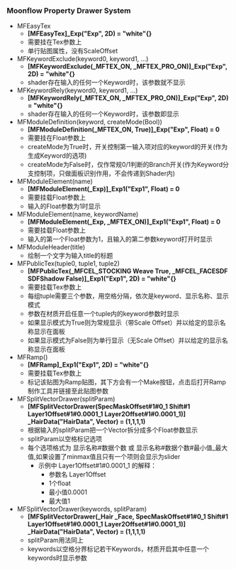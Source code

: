 ### Moonflow Property Drawer System
* MFEasyTex 
  * __[MFEasyTex]\_Exp("Exp", 2D) = "white"{}__
  * 需要挂在Tex参数上
  * 单行贴图属性，没有ScaleOffset
* MFKeywordExclude(keyword0, keyword1, ...)
  * __[MFKeywordExclude(\_MFTEX\_ON, \_MFTEX\_PRO\_ON)]\_Exp("Exp", 2D) = "white"{}__
  * shader存在输入的任何一个Keyword时，该参数就不显示
* MFKeywordRely(keyword0, keyword1, ...)  
  * __[MFKeywordRely(\_MFTEX\_ON, \_MFTEX\_PRO\_ON)]\_Exp("Exp", 2D) = "white"{}__
  * shader存在输入的任何一个Keyword时，该参数即显示
* MFModuleDefinition(keyword, createMode(Bool)) 
  * __[MFModuleDefinition(\_MFTEX\_ON, True)]\_Exp("Exp", Float) = 0__
  * 需要挂在Float参数上
  * createMode为True时，开关控制第一输入项对应的keyword的开关(作为生成Keyword的选项)
  * createMode为False时，仅作常规0/1判断的Branch开关(作为Keyword分支控制项，只做面板识别作用，不会传递到Shader内)
* MFModuleElement(name)
  * __[MFModuleElement(\_Exp)]\_Exp1("Exp1", Float) = 0__
  * 需要挂载Float参数上
  * 输入的Float参数为1时显示
* MFModuleElement(name, keywordName)
  * __[MFModuleElement(\_Exp, \_MFTEX\_ON)]\_Exp1("Exp1", Float) = 0__
  * 需要挂载Float参数上
  * 输入的第一个Float参数为1，且输入的第二参数keyword打开时显示
* MFModuleHeader(title)
  * 绘制一个文字为输入title的标题
* MFPublicTex(tuple0, tuple1, tuple2)
  * __[MFPublicTex(\_MFCEL\_STOCKING Weave True, \_MFCEL\_FACESDF SDFShadow False)]\_Exp1("Exp1", 2D) = "white"{}__
  * 需要挂载Tex参数上
  * 每组tuple需要三个参数，用空格分隔，依次是keyword、显示名称、显示模式
  * 参数在材质开启任意一个tuple内的keyword参数时显示
  * 如果显示模式为True则为常规显示（带Scale Offset）并以给定的显示名称显示在面板
  * 如果显示模式为False则为单行显示（无Scale Offset）并以给定的显示名称显示在面板
* MFRamp()
  * __[MFRamp]\_Exp1("Exp1", 2D) = "white"{}__
  * 需要挂载Tex参数上
  * 标记该贴图为Ramp贴图，其下方会有一个Make按钮，点击后打开Ramp制作工具并链接至此贴图参数
* MFSplitVectorDrawer(splitParam)
  * __[MFSplitVectorDrawer(SpecMaskOffset#1#0_1 Shift#1 Layer1Offset#1#0.0001_1 Layer2Offset#1#0.0001_1)]
    \_HairData("HairData", Vector) = (1,1,1,1)__
  * 根据输入的splitParam把一个Vector拆分成多个Float参数显示
  * splitParam以空格标记选项
  * 每个选项格式为 显示名称#数据个数 或 显示名称#数据个数#最小值_最大值,如果设置了minmax值且只有一个项则会显示为slider
    * 示例中 Layer1Offset#1#0.0001_1 的解释：
      * 参数名 Layer1Offset
      * 1个float
      * 最小值0.0001
      * 最大值1
* MFSplitVectorDrawer(keywords, splitParam)
  * __[MFSplitVectorDrawer(\_Hair \_Face, SpecMaskOffset#1#0_1 Shift#1 Layer1Offset#1#0.0001_1 Layer2Offset#1#0.0001_1)]
    \_HairData("HairData", Vector) = (1,1,1,1)__
  * splitParam用法同上
  * keywords以空格分界标记若干Keywords，材质开启其中任意一个keywords时显示参数

